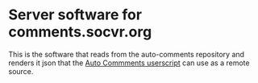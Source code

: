 # Server software for comments.socvr.org

This is the software that reads from the auto-comments repository and renders it json that the [Auto Commments userscript][1] can use as a remote source.

[1]: https://stackapps.com/questions/2116/autoreviewcomments-pro-forma-comments-for-se
